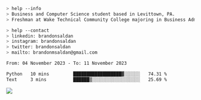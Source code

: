 ````bash
> help --info
> Business and Computer Science student based in Levittown, PA.
> Freshman at Wake Technical Community College majoring in Business Administration.
````

````bash
> help --contact
> linkedin: brandonsaldan
> instagram: brandonsaldan
> twitter: brandonsaldan
> mailto: brandonmsaldan@gmail.com
````

<!--START_SECTION:waka-->

```txt
From: 04 November 2023 - To: 11 November 2023

Python   10 mins         ██████████████████▓░░░░░░   74.31 %
Text     3 mins          ██████▒░░░░░░░░░░░░░░░░░░   25.69 %
```

<!--END_SECTION:waka-->

![](https://komarev.com/ghpvc/?username=brandonsaldan&color=6A8AFF)
